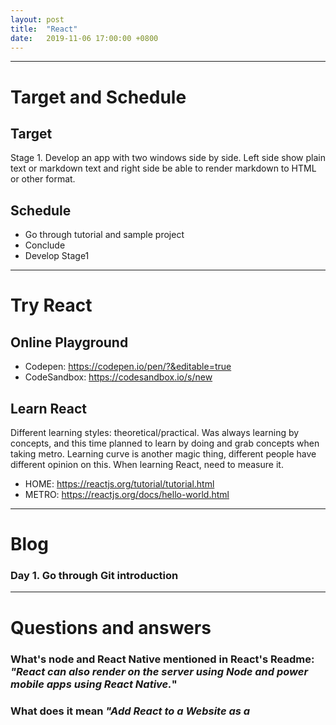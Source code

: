 ```yaml
---
layout: post
title:  "React"
date:   2019-11-06 17:00:00 +0800
---
```


-----------------------------------------------------
# Target and Schedule

## Target

Stage 1. Develop an app with two windows side by side. Left side show plain text or markdown text and right side be able to render markdown to HTML or other format.

## Schedule
* Go through tutorial and sample project
* Conclude 
* Develop Stage1

-----------------------------------------------------
# Try React
## Online Playground

* Codepen: <https://codepen.io/pen/?&editable=true>
* CodeSandbox: <https://codesandbox.io/s/new>

## Learn React
Different learning styles: theoretical/practical. Was always learning by concepts, and this time planned to learn by doing and grab concepts when taking metro. Learning curve is another magic thing, different people have different opinion on this. When learning React, need to measure it.

* HOME: <https://reactjs.org/tutorial/tutorial.html>
* METRO: <https://reactjs.org/docs/hello-world.html>

-----------------------------------------------------
# Blog

### Day 1. Go through Git introduction
-----------------------------------------------------
# Questions and answers

### What's node and React Native mentioned in React's Readme: _"React can also render on the server using Node and power mobile apps using React Native._"

### What does it mean _"Add React to a Website as a <script> tag in one minute"_

### What's the difference between different licenses? e.g. MIT and so on

### What is JSX?
A. An XML-like syntax.

### Cannot understand sample _"A Stateful Component"_ in reactjs.org, where it defined tick per sec?
A. The method componentDidMount() defines the interval as 1000 which is 1 second. And seems that this.interval is an internal field of React.Component.

-----------------------------------------------------
# References

* Github: <https://github.com/facebook/react>
* Getting started: <https://reactjs.org/docs/getting-started.html>
* Online playground: <https://reactjs.org/docs/getting-started.html#online-playgrounds> 